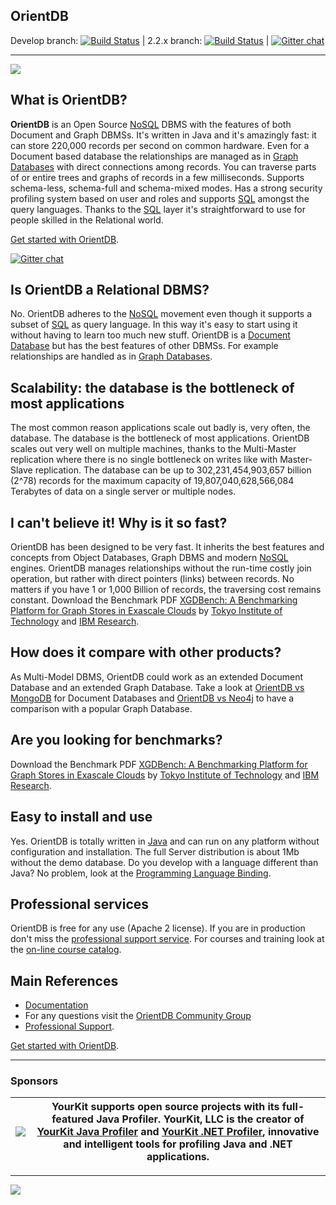 ## OrientDB

Develop branch: [![Build Status](http://helios.orientdb.com/view/multibranch/job/orientdb-multibranch/job/develop/badge/icon)](http://helios.orientdb.com/view/multibranch/job/orientdb-multibranch/job/develop/) | 2.2.x branch: [![Build Status](http://helios.orientdb.com/view/multibranch/job/orientdb-multibranch/job/2.2.x/badge/icon)](http://helios.orientdb.com/view/multibranch/job/orientdb-multibranch/job/2.2.x/) | [![Gitter chat](https://badges.gitter.im/orientechnologies/orientdb.png)](https://gitter.im/orientechnologies/orientdb)

------

<img src="http://orientdb.com/orientdb-studio_800px.png">

## What is OrientDB?

**OrientDB** is an Open Source [NoSQL](http://en.wikipedia.org/wiki/NoSQL) DBMS with the features of both Document and Graph DBMSs. It's written in Java and it's amazingly fast: it can store 220,000 records per second on common hardware. Even for a Document based database the relationships are managed as in [Graph Databases](http://en.wikipedia.org/wiki/Graph_database) with direct connections among records. You can traverse parts of or entire trees and graphs of records in a few milliseconds. Supports schema-less, schema-full and schema-mixed modes. Has a strong security profiling system based on user and roles and supports [SQL](http://orientdb.com/docs/last/SQL.html) amongst the query languages. Thanks to the [SQL](http://orientdb.com/docs/last/SQL.html) layer it's straightforward to use for people skilled in the Relational world.

[Get started with OrientDB](http://orientdb.com/getting-started/).

[![Gitter chat](https://badges.gitter.im/orientechnologies/orientdb.png)](https://gitter.im/orientechnologies/orientdb)


## Is OrientDB a Relational DBMS?

No. OrientDB adheres to the [NoSQL](http://en.wikipedia.org/wiki/NoSQL) movement even though it supports a subset of [SQL](http://orientdb.com/docs/last/SQL.html) as query language. In this way it's easy to start using it without having to learn too much new stuff. OrientDB is a [Document Database](http://en.wikipedia.org/wiki/Document-oriented_database) but has the best features of other DBMSs. For example relationships are handled as in [Graph Databases](http://en.wikipedia.org/wiki/Graph_database).

## Scalability: the database is the bottleneck of most applications

The most common reason applications scale out badly is, very often, the database. The database is the bottleneck of most applications. OrientDB scales out very well on multiple machines, thanks to the Multi-Master replication where there is no single bottleneck on writes like with Master-Slave replication. The database can be up to 302,231,454,903,657 billion (2^78) records for the maximum capacity of 19,807,040,628,566,084 Terabytes of data on a single server or multiple nodes.

## I can't believe it! Why is it so fast?

OrientDB has been designed to be very fast. It inherits the best features and concepts from Object Databases, Graph DBMS and modern [NoSQL](http://en.wikipedia.org/wiki/NoSQL) engines. OrientDB manages relationships without the run-time costly join operation, but rather with direct pointers (links) between records. No matters if you have 1 or 1,000 Billion of records, the traversing cost remains constant. Download the Benchmark PDF <a href="https://docs.google.com/viewer?a=v&pid=sites&srcid=ZGVmYXVsdGRvbWFpbnx0b2t5b3RlY2hzdXp1bXVyYWxhYmVuZ3xneDoyMGRiOGFlM2Y2OGY5Mzhj">XGDBench: A Benchmarking Platform for Graph Stores in Exascale Clouds</a> by <a href="http://www.cs.titech.ac.jp/cs-home-e.html">Tokyo Institute of Technology</a> and <a href="http://www.research.ibm.com/labs/tokyo/">IBM Research</a>.

## How does it compare with other products?

As Multi-Model DBMS, OrientDB could work as an extended Document Database and an extended Graph Database. Take a look at [OrientDB vs MongoDB](http://orientdb.com/orientdb-vs-mongodb/) for Document Databases and [OrientDB vs Neo4j](http://orientdb.com/orientdb-vs-neo4j/) to have a comparison with a popular Graph Database.

## Are you looking for benchmarks?

Download the Benchmark PDF <a href="https://docs.google.com/viewer?a=v&pid=sites&srcid=ZGVmYXVsdGRvbWFpbnx0b2t5b3RlY2hzdXp1bXVyYWxhYmVuZ3xneDoyMGRiOGFlM2Y2OGY5Mzhj">XGDBench: A Benchmarking Platform for Graph Stores in Exascale Clouds</a> by <a href="http://www.cs.titech.ac.jp/cs-home-e.html">Tokyo Institute of Technology</a> and <a href="http://www.research.ibm.com/labs/tokyo/">IBM Research</a>.

## Easy to install and use

Yes. OrientDB is totally written in [Java](http://en.wikipedia.org/wiki/Java_%28programming_language%29) and can run on any platform without configuration and installation. The full Server distribution is about 1Mb without the demo database. Do you develop with a language different than Java? No problem, look at the [Programming Language Binding](http://orientdb.com/docs/last/Programming-Language-Bindings.html).

## Professional services

OrientDB is free for any use (Apache 2 license). If you are in production don't miss the [professional support service](http://orientdb.com/support/). For courses and training look at the [on-line course catalog](http://orientdb.com/training/).

## Main References
- [Documentation](http://orientdb.com/docs/last/)
- For any questions visit the [OrientDB Community Group](http://orientdb.com/active-user-community/)
- [Professional Support](http://orientdb.com/support/).

[Get started with OrientDB](http://orientdb.com/getting-started/).

--------
### Sponsors

|[![](https://www.yourkit.com/images/yklogo.png)](https://www.yourkit.com/.net/profiler/index.jsp)|YourKit supports open source projects with its full-featured Java Profiler. YourKit, LLC is the creator of <a href="https://www.yourkit.com/java/profiler/index.jsp">YourKit Java Profiler</a> and <a href="https://www.yourkit.com/.net/profiler/index.jsp">YourKit .NET Profiler</a>, innovative and intelligent tools for profiling Java and .NET applications.|
|---|---|

--------

[![](http://www.softpedia.com/_img/softpedia_100_free.png)](http://mac.softpedia.com/get/Developer-Tools/Orient.shtml)

<script>
  (function(i,s,o,g,r,a,m){i['GoogleAnalyticsObject']=r;i[r]=i[r]||function(){
  (i[r].q=i[r].q||[]).push(arguments)},i[r].l=1*new Date();a=s.createElement(o),
  m=s.getElementsByTagName(o)[0];a.async=1;a.src=g;m.parentNode.insertBefore(a,m)
  })(window,document,'script','//www.google-analytics.com/analytics.js','ga');

  ga('create', 'UA-28543690-2', 'orientdb.com');
  ga('send', 'pageview');

</script>
